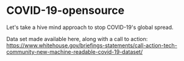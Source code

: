 # COVID-19-opensource
Let's take a hive mind approach to stop COVID-19's global spread.

Data set made available here, along with a call to action: https://www.whitehouse.gov/briefings-statements/call-action-tech-community-new-machine-readable-covid-19-dataset/
